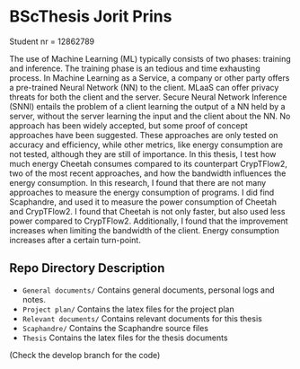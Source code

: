 # BScThesis Jorit Prins
Student nr = 12862789

The use of Machine Learning (ML) typically consists of two phases: training and inference. The training phase is an tedious and time exhausting process. In Machine Learning as a Service, a company or other party offers a pre-trained Neural Network (NN) to the client. MLaaS can offer privacy threats for both the client and the server. Secure Neural Network Inference (SNNI) entails the problem of a client learning the output of a NN held by a server, without the server learning the input and the client about the NN. No approach has been widely accepted, but some proof of concept approaches have been suggested. These approaches are only tested on accuracy and efficiency, while other metrics, like energy consumption are not tested, although they are still of importance. In this thesis, I test how much energy Cheetah consumes compared to its counterpart CrypTFlow2, two of the most recent approaches, and how the bandwidth influences the energy consumption. In this research, I found that there are not many approaches to measure the energy consumption of programs. I did find Scaphandre, and used it to measure the power consumption of Cheetah and CrypTFlow2. I found that Cheetah is not only faster, but also used less power compared to CrypTFlow2. Additionally, I found that the improvement increases when limiting the bandwidth of the client. Energy consumption increases after a certain turn-point.

## Repo Directory Description
- `General documents/` Contains general documents, personal logs and notes.
- `Project plan/` Contains the latex files for the project plan
- `Relevant documents/` Contains relevant documents for this thesis
- `Scaphandre/` Contains the Scaphandre source files
- `Thesis` Contains the latex files for the thesis documents

(Check the develop branch for the code)